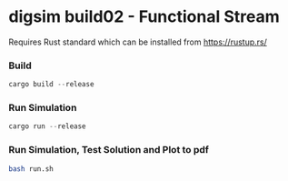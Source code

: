 # digsim build02 - Functional Stream

Requires Rust standard which can be installed from https://rustup.rs/

### Build
```rust
cargo build --release
```
### Run Simulation
```rust
cargo run --release
```
### Run Simulation, Test Solution and Plot to pdf
```bash
bash run.sh
```
